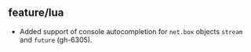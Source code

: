 ## feature/lua

* Added support of console autocompletion for `net.box` objects `stream`
  and `future` (gh-6305).
